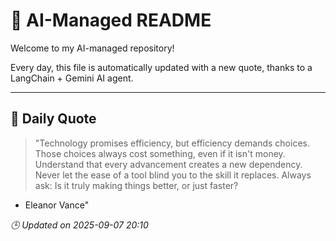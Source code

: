 # 🧠 AI-Managed README

Welcome to my AI-managed repository!

Every day, this file is automatically updated with a new quote, thanks to a LangChain + Gemini AI agent.

---

## 📅 Daily Quote

> "Technology promises efficiency, but efficiency demands choices.
Those choices always cost something, even if it isn't money.
Understand that every advancement creates a new dependency.
Never let the ease of a tool blind you to the skill it replaces.
Always ask: Is it truly making things better, or just faster?

- Eleanor Vance"

*🕒 Updated on 2025-09-07 20:10*